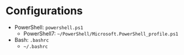 # Configurations

- PowerShell: `powershell.ps1`
    - PowerShell7: `~/PowerShell/Microsoft.PowerShell_profile.ps1`
- Bash: `.bashrc`
    - `~/.bashrc`
